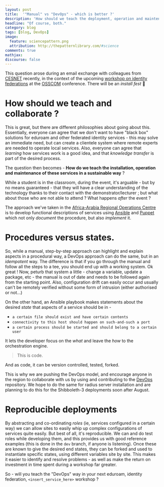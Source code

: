 ```yaml
---
layout: post
title:  '"Manual" vs "DevOps" - which is better ?'
description: 'How should we teach the deployment, operation and maintenance of e-Infrastructure services ?'
headline: "Of course, both."
category: blog
tags: [blog, DevOps]
image:
  feature: sciencepattern.png
  attribution: http://thepatternlibrary.com/#science
comments: true
mathjax:
discourse: false
---
```



This question arose during an email exchange with colleagues from [CESNET](http://www.cesnet.cz/?lang=en) recently, in the context of the upcoming [workshop on identity federations](http://osscom2015.osscom.org/?q=content/workshop-joining-eduroam-and-identity-federation) at the [OSSCOM](http://osscom2015.osscom.org/) conference. There will be an _install fest_ :tada:

# How should we teach and collaborate ?

This is great, but there are different philosophies about going about this. Essentially, everyone can agree that we don't want to have "black box" solutions for eduroam and other federated identity services - this may solve an immediate need, but can create a clientele system where remote experts are needed to operate local services. Also, everyone can agree that _learning_ how services work is a good idea, and that _knowledge transfer_ is part of the desired process.

The question then becomes - **How do we teach the installation, operation and maintenance of these services in a sustainable way** ?

While a student is in the classroom, during the event, it's arguable - but by no means guaranteed - that they will have a clear understanding of the technology thanks to their contact with the demonstrator/lecturer ; but what about those who are not able to attend ? What happens _after_ the event ?

The approach we've taken in the [Africa-Arabia Regional Operations Centre](http://www.africa-grid.org) is to develop functional descriptions of services using [Ansible](http://www.ansible.com) and [Puppet](http://www.puppetlabs.com) which not only _document_ the procedure, but also _implement_ it.

# Procedures versus states.

So, while a manual, step-by-step approach can highlight and explain aspects in a procedural way, a DevOps approach can do the same, but in an _idempotent_ way. The difference is that if you go through the manual and follow all the steps to a tee, you should end up with a working system. Ok great ! Now, peturb that system a little - change a variable, update a package, etc - the manual is out of date and needs to be followed again from the starting point. Also, configuration drift can easily occur and usually can't be remotely verified without some form of intrusion (either authorised or not...)

On the other hand, an Ansible playbook makes statements about the desired _state_ that aspects of a service should be in -

  * `a certain file should exist and have certain contents`
  * `connectivity to this host should happen on such-and-such a port`
  * `a certain process should be started and should belong to a certain user`

It lets the developer focus on the _what_ and leave the _how_ to the orchestration engine.

> This is code.

And as code, it can be version controlled, tested, forked.


This is why we are pushing the DevOps model, and encourage anyone in the region to collaborate with us by using and contributing to the [DevOps](https://github.com/AAROC/DevOps) repository. We hope to do the same for radius server installation and are planning to do this for the Shibboleth-3 deployments soon after August.

# Reproducible deployments

By abstracting and co-ordinating _roles_ (ie, services configured in a certain way) we can allow sites to easily whip up complex  configurations of services quite easily. But best of all, it's reproducible. We can and do test roles while developing them, and this provides us with good reference examples (this is done in the `dev` branch, if anyone is listening). Once these are known to give the desired end states, they can be forked and used to instantiate specific states, using different variables site by site. This makes it easier to identify and resolve problems - as well as make the return on investment in time spent during a workshop far greater.

So - will you teach the "DevOps" way in your next eduroam, identity federation, `<insert_service_here>` workshop ? 
